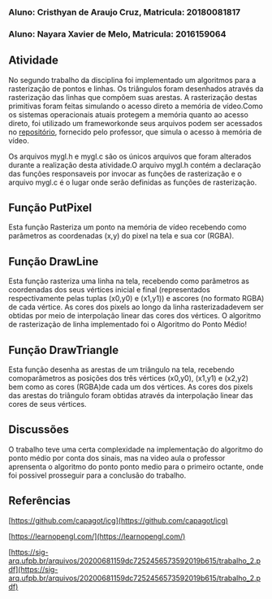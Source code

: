 ### Aluno: Cristhyan de Araujo Cruz, Matricula: 20180081817

### Aluno: Nayara Xavier de Melo, Matricula: 2016159064

## Atividade

No segundo trabalho da disciplina foi implementado um algoritmos para a rasterização de pontos e linhas. Os triângulos foram desenhados através da rasterização das linhas que compõem suas arestas. A rasterização destas primitivas foram feitas simulando o acesso direto a memória de vídeo.Como os sistemas operacionais atuais protegem a memória quanto ao acesso direto, foi utilizado um frameworkonde seus arquivos podem ser acessados no [repositório](https://github.com/capagot/icg/tree/master/02_mygl_framework), fornecido pelo professor, que simula o acesso à memória de vídeo.
 
 Os arquivos mygl.h e mygl.c são os únicos arquivos que foram alterados durante a realização desta atividade.O arquivo mygl.h contém a declaração das funções responsaveis por invocar as funções de rasterização e o arquivo mygl.c é o lugar onde serão definidas as funções de rasterização.
 
 ## Função PutPixel
 
 Esta função Rasteriza um ponto na memória de vídeo recebendo como parâmetros as coordenadas (x,y) do pixel na tela e sua cor (RGBA).  
 
 ## Função DrawLine
 
 Esta função rasteriza uma linha na tela, recebendo como parâmetros as coordenadas dos seus vértices inicial e final (representados respectivamente pelas tuplas (x0,y0) e (x1,y1)) e ascores (no formato RGBA) de cada vértice. As cores dos  pixels ao longo da linha rasterizadadevem  ser obtidas  por meio de  interpolação linear  das  cores  dos  vértices.  O algoritmo  de rasterização de linha implementado foi o Algoritmo do Ponto Médio!
 
 ## Função DrawTriangle
 
Esta função desenha as arestas de um triângulo na tela, recebendo comoparâmetros as posições dos três vértices (x0,y0), (x1,y1) e (x2,y2) bem como as cores (RGBA)de cada um dos vértices. As cores dos pixels das arestas do triângulo foram obtidas através da  interpolação linear das cores de seus vértices. 

## Discussões 

O trabalho teve uma certa complexidade na implementação do algoritmo do ponto médio por conta dos sinais, mas na video aula o professor aprensenta o algoritmo do ponto ponto medio para o primeiro octante, onde foi possivel prosseguir para a conclusão do trabalho.

## Referências

[https://github.com/capagot/icg](https://github.com/capagot/icg)

[https://learnopengl.com/](https://learnopengl.com/)

[https://sig-arq.ufpb.br/arquivos/20200681159dc7252456573592019b615/trabalho_2.pdf](https://sig-arq.ufpb.br/arquivos/20200681159dc7252456573592019b615/trabalho_2.pdf)
